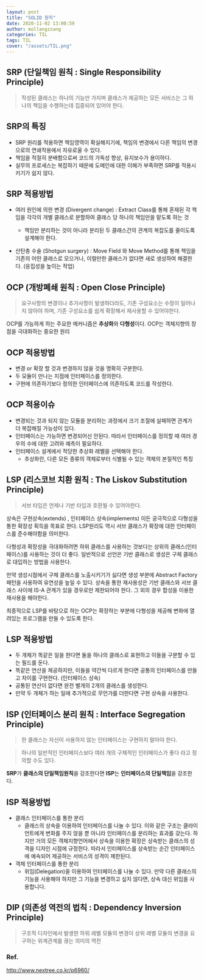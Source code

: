 ```yaml
---
layout: post
title: "SOLID 원칙"
date: 2020-11-02 13:00:59
author: mollangzzang
categories: TIL
tags: TIL
cover: "/assets/TIL.png"
---
```


## SRP (단일책임 원칙 : Single Responsibility Principle)

> 작성된 클래스는 하나의 기능만 가지며 클래스가 제공하는 모든 서비스는 그 하나의 책임을 수행하는데 집중되어 있어야 한다.

## SRP의 특징

- SRP 원리를 적용하면 책임영역이 확실해지기에, 책임의 변경에서 다른 책임의 변경으로의 연쇄작용에서 자유로울 수 있다.
- 책임을 적절히 분배함으로써 코드의 가독성 향상, 유지보수가 용이하다.
- 실무의 프로세스는 복잡하기 때문에 도메인에 대한 이해가 부족하면 SRP를 적용시키기가 쉽지 않다.

## SRP 적용방법

- 여러 원인에 의한 변경 (Divergent change) : Extract Class를 통해 혼재된 각 책임을 각각의 개별 클래스로 분할하여 클래스 당 하나의 책임만을 맡도록 하는 것

  - 책임만 분리하는 것이 아니라 분리된 두 클래스간의 관계의 복잡도를 줄이도록 설계해야 한다.

- 산탄총 수술 (Shotgun surgery) : Move Field 와 Move Method를 통해 책임을 기존의 어떤 클래스로 모으거나, 이럴만한 클래스가 없다면 새로 생성하여 해결한다. (응집성을 높이는 작업)

## OCP (개방폐쇄 원칙 : Open Close Principle)

> 요구사항의 변경이나 추가사항이 발생하더라도, 기존 구성요소는 수정이 일어나지 않아야 하며, 기존 구성요소를 쉽게 확장해서 재사용할 수 있어야한다.

OCP를 가능하게 하는 주요한 메커니즘은 **추상화**와 **다형성**이다. OCP는 객체지향의 장점을 극대화하는 중요한 원리

## OCP 적용방법

- 변경 or 확장 할 것과 변경하지 않을 것을 명확히 구분한다.
- 두 모듈이 만나는 지점에 인터페이스를 정의한다.
- 구현에 의존하기보다 정의한 인터페이스에 의존하도록 코드를 작성한다.

## OCP 적용이슈

- 변경되는 것과 되지 않는 모듈을 분리하는 과정에서 크기 조절에 실패하면 관계가 더 복잡해질 가능성이 있다.
- 인터페이스는 가능하면 변경되어선 안된다. 따라서 인터페이스를 정의할 때 여러 경우의 수에 대한 고려와 예측이 필요하다.
- 인터페이스 설계에서 적당한 추상화 레벨을 선택해야 한다.
  - 추상화란, 다른 모든 종류의 객체로부터 식별될 수 있는 객체의 본질적인 특징

## LSP (리스코브 치환 원칙 : The Liskov Substitution Principle)

> 서브 타입은 언제나 기반 타입과 호환될 수 있어야한다.

상속은 구현상속(extends) , 인터페이스 상속(implements) 이든 궁극적으로 다형성을 통한 확장성 획득을 목표로 한다. LSP원리도 역시 서브 클래스가 확장에 대한 인터페이스를 준수해야함을 의미한다.

다형성과 확장성을 극대화하려면 하위 클래스를 사용하는 것보다는 상위의 클래스(인터페이스)를 사용하는 것이 더 좋다. 일반적으로 선언은 기반 클래스로 생성은 구체 클래스로 대입하는 방법을 사용한다.

만약 생성시점에서 구체 클래스를 노출시키기가 싫다면 생성 부분에 Abstract Factory 패턴을 사용하여 유연성을 높일 수 있다. 상속을 통한 재사용성은 기반 클래스와 서브 클래스 사이에 IS-A 관계가 있을 경우로만 제한되어야 한다. 그 외의 경우 합성을 이용한 재사용을 해야한다.

최종적으로 LSP를 바탕으로 하는 OCP는 확장하는 부분에 다형성을 제공해 변화에 열려있는 프로그램을 만들 수 있도록 한다.

## LSP 적용방법

- 두 개체가 똑같은 일을 한다면 둘을 하나의 클래스로 표현하고 이들을 구분할 수 있는 필드를 둔다.
- 똑같은 연산을 제공하지만, 이들을 약간씩 다르게 한다면 공통의 인터페이스를 만들고 차이를 구현한다. (인터페이스 상속)
- 공통된 연산이 없다면 완전 별개의 2개의 클래스를 생성한다.
- 만약 두 개체가 하는 일에 추가적으로 무언가를 더한다면 구현 상속을 사용한다.

## ISP (인터페이스 분리 원칙 : Interface Segregation Principle)

> 한 클래스는 자신이 사용하지 않는 인터페이스는 구현하지 말아야 한다.

> 하나의 일반적인 인터페이스보다 여러 개의 구체적인 인터페이스가 좋다 라고 정의할 수도 있다.

**SRP**가 **클래스의 단일책임원칙**을 강조한다면 **ISP**는 **인터페이스의 단일책임**을 강조한다.

## ISP 적용방법

- 클래스 인터페이스를 통한 분리
  - 클래스의 상속을 이용하여 인터페이스를 나눌 수 있다. 이와 같은 구조는 클라이언트에게 변화를 주지 않을 뿐 아니라 인터페이스를 분리하는 효과를 갖는다. 하지만 거의 모든 객체지향언어에서 상속을 이용한 확장은 상속받는 클래스의 성격을 디자인 시점에 규정한다. 따라서 인터페이스를 상속받는 순간 인터페이스에 예속되어 제공하는 서비스의 성격이 제한된다.
- 객체 인터페이스를 통한 분리
  - 위임(Delegation)을 이용하여 인터페이스를 나눌 수 있다. 만약 다른 클래스의 기능을 사용해야 하지만 그 기능을 변경하고 싶지 않다면, 상속 대신 위임을 사용합니다.

## DIP (의존성 역전의 법칙 : Dependency Inversion Principle)

> 구조적 디자인에서 발생한 하위 레벨 모듈의 변경이 상위 레벨 모듈의 변경을 요구하는 위계관계를 끊는 의미의 역전

### Ref.

http://www.nextree.co.kr/p6960/
